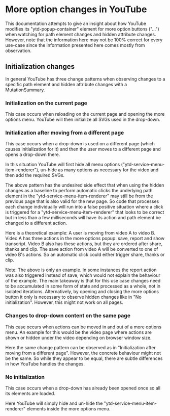 # More option changes in YouTube

This documentation attempts to give an insight about how YouTube modifies
its "ytd-popup-container" element for more option buttons ("...") when
watching for path element changes and hidden attribute changes. However,
note that the information here may not be 100% correct for every use-case
since the information presented here comes mostly from observation.

## Initialization changes

In general YouTube has three change patterns when observing changes to a
specific path element and hidden attribute changes with a MutationSummary.

### Initialization on the current page

This case occurs when reloading on the current page and opening the more
options menu. YouTube will then initialize all SVGs used in the drop-down.

### Initialization after moving from a different page

This case occurs when a drop-down is used on a different page (which causes
initialization for it) and then the user moves to a different page and opens
a drop-down there.

In this situation YouTube will first hide all menu options
("ytd-service-menu-item-renderer"), un-hide as many options as necessary for
the video and then add the required SVGs.

The above pattern has the undesired side effect that when using the hidden
changes as a baseline to perform automatic clicks the underlying path element
in the "ytd-service-menu-item-renderer" may still be from the previous page
that is also valid for the new page. So code that processes each change
individually will run into a false positive situation where a click is
triggered for a "ytd-service-menu-item-renderer" that looks to be correct
but in less than a few milliseconds will have its action and path element be
changed to a different action.

Here is a theoretical example: A user is moving from video A to video B. Video
A has three actions in the more options popup: save, report and show transcript.
Video B also has these actions, but they are ordered after share, thanks and
clip. The save action from video A will be converted to one of video B's
actions. So an automatic click could either trigger share, thanks or clip.

Note: The above is only an example. In some instances the report action was
also triggered instead of save, which would not explain the behaviour of the
example. The main takeaway is that for this use case changes need to be
accumulated in some form of state and processed as a whole, not in isolated
iterations. Alternatively, by opening and closing the more options button it
only is necessary to observe hidden changes like in "No initialization".
However, this might not work on all pages.

### Changes to drop-down content on the same page

This case occurs when actions can be moved in and out of a more options menu.
An example for this would be the video page where actions are shown or
hidden under the video depending on browser window size.

Here the same change pattern can be observed as in "Initialization after moving
from a different page". However, the concrete behaviour might not be the
same. So while they appear to be equal, there are subtle differences in
how YouTube handles the changes.

### No initialization

This case occurs when a drop-down has already been opened once so all its
elements are loaded.

Here YouTube will simply hide and un-hide the
"ytd-service-menu-item-renderer" elements inside the more options menu.
